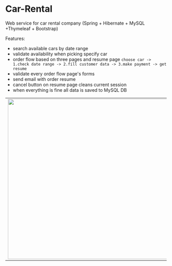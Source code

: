 # Car-Rental
Web service for car rental company (Spring + Hibernate + MySQL +Thymeleaf + Bootstrap)

Features:
* search available cars by date range 
* validate availability when picking specify car
* order flow based on three pages and resume page 
`choose car -> 1.check date range -> 2.fill customer data -> 3.make payment -> get resume`
* validate every order flow page's forms
* send email with order resume
* cancel button on resume page cleans current session
* when everything is fine all data is saved to MySQL DB

<table>
    <tr>
        <td>
            <img src="http://i.imgur.com/8tyBBlU.png" width="500">
        </td>
        <td>
            <img src="http://i.imgur.com/eCGDN4m.png" width="500">
        </td>
    </tr>
</table>

